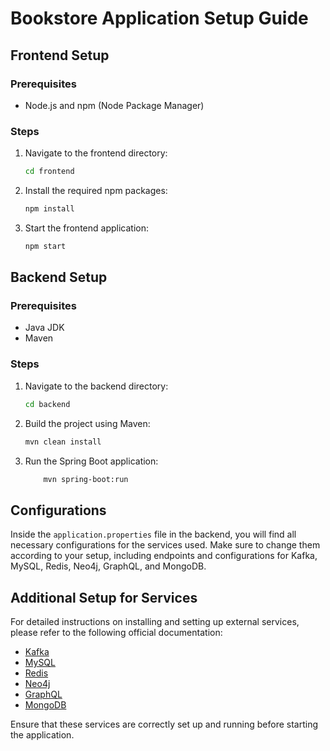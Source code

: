 # Bookstore Application Setup Guide

## Frontend Setup

### Prerequisites
- Node.js and npm (Node Package Manager)

### Steps
1. Navigate to the frontend directory:
    ```bash 
    cd frontend
2. Install the required npm packages:
    ```bash
    npm install
3. Start the frontend application:
    ```bash
    npm start
## Backend Setup

### Prerequisites
- Java JDK
- Maven

### Steps
1. Navigate to the backend directory:
    ```bash
    cd backend
2. Build the project using Maven:
    ```bash
    mvn clean install
3. Run the Spring Boot application:
    ```bash
        mvn spring-boot:run
## Configurations

Inside the `application.properties` file in the backend, you will find all necessary configurations for the services used. Make sure to change them according to your setup, including endpoints and configurations for Kafka, MySQL, Redis, Neo4j, GraphQL, and MongoDB.

## Additional Setup for Services

For detailed instructions on installing and setting up external services, please refer to the following official documentation:

- [Kafka](https://kafka.apache.org/documentation/)
- [MySQL](https://dev.mysql.com/doc/)
- [Redis](https://redis.io/documentation)
- [Neo4j](https://neo4j.com/docs/)
- [GraphQL](https://graphql.org/learn/)
- [MongoDB](https://docs.mongodb.com/manual/)

Ensure that these services are correctly set up and running before starting the application.